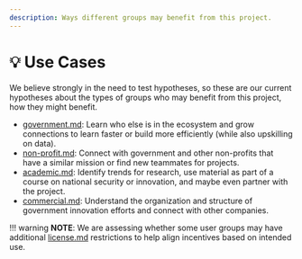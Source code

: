 ```yaml
---
description: Ways different groups may benefit from this project.
---
```


# 💡 Use Cases

We believe strongly in the need to test hypotheses, so these are our current hypotheses about the types of groups who may benefit from this project, how they might benefit.

* [government.md](government.md "mention"): Learn who else is in the ecosystem and grow connections to learn faster or build more efficiently (while also upskilling on data).
* [non-profit.md](non-profit.md "mention"): Connect with government and other non-profits that have a similar mission or find new teammates for projects.
* [academic.md](academic.md "mention"): Identify trends for research, use material as part of a course on national security or innovation, and maybe even partner with the project.
* [commercial.md](commercial.md "mention"): Understand the organization and structure of government innovation efforts and connect with other companies.

!!! warning
	**NOTE**: We are assessing whether some user groups may have additional [license.md](../support/license.md "mention") restrictions to help align incentives based on intended use.&#x20;

